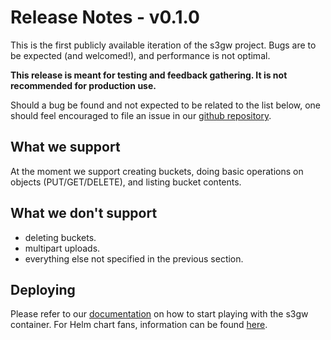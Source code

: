 # Release Notes - v0.1.0

This is the first publicly available iteration of the s3gw project. Bugs are to
be expected (and welcomed!), and performance is not optimal.

**This release is meant for testing and feedback gathering. It is not
recommended for production use.**

Should a bug be found and not expected to be related to the list below, one
should feel encouraged to file an issue in our [github repository][1].

## What we support

At the moment we support creating buckets, doing basic operations on objects
(PUT/GET/DELETE), and listing bucket contents.

## What we don't support

- deleting buckets.
- multipart uploads.
- everything else not specified in the previous section.

## Deploying

Please refer to our [documentation][2] on how to start playing with the s3gw
container. For Helm chart fans, information can be found [here][3].

[1]: https://github.com/aquarist-labs/s3gw-tools
[2]: https://github.com/aquarist-labs/s3gw-tools#quickstart
[3]: https://github.com/aquarist-labs/s3gw-charts#install
